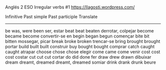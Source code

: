 Anglés 2 ESO
Irregular verbs #1
https://llagosti.wordpress.com/

Infinitive	Past simple		Past participle		Translate
----------      ------------		-----------------       -------------------
be		was, were		been			ser, estar
beat		beat			beaten			derrotar, colpejar
become		became			become			convertir-se en
begin		began			begun			començar
bite		bit			bitten			mossegar, picar
break		broke			broken			trencar-se
bring		brought			brought			portar
build		built			built			construir
buy		bought			bought			comprar
catch		caught			caught			atrapar
choose		chose			chose			elegir
come		came			come			venir
cost		cost			cost			costar
cut		cut			cut			cortar
do		did			done			fer
draw		drew			drawn			dibuixar
dream		dreamt, dreamed		dreamt, dreamed		somiar
drink		drank			drunk			beure


